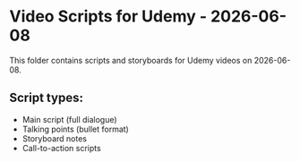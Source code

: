# Video Scripts for Udemy - 2026-06-08

This folder contains scripts and storyboards for Udemy videos on 2026-06-08.

## Script types:
- Main script (full dialogue)
- Talking points (bullet format)
- Storyboard notes
- Call-to-action scripts
